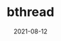 ---
title: "bthread"
linkTitle: "bthread"
weight: 4
date: 2021-08-12
description: >
  bthread，一个高性能的M:N线程库。
---